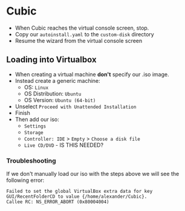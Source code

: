 # Cubic
* When Cubic reaches the virtual console screen, stop.
* Copy our `autoinstall.yaml` to the `custom-disk` directory 
* Resume the wizard from the virtual console screen

## Loading into Virtualbox
* When creating a virtual machine **don't** specify our .iso image.
* Instead create a generic machine:
  * OS: `Linux`
  * OS Distribution: `Ubuntu`
  * OS Version: `Ubuntu (64-bit)`
* Unselect `Proceed with Unattended Installation`
* Finish
* Then add our iso:
  * `Settings`
  * `Storage`
  * `Controller: IDE` > `Empty` > `Choose a disk file`
  * `Live CD/DVD` - IS THIS NEEDED?

### Troubleshooting
If we don't manually load our iso with the steps above we will see the following error:
```
Failed to set the global VirtualBox extra data for key GUI/RecentFolderCD to value {/home/alexander/Cubic}.
Callee RC: NS_ERROR_ABORT (0x80004004)
```